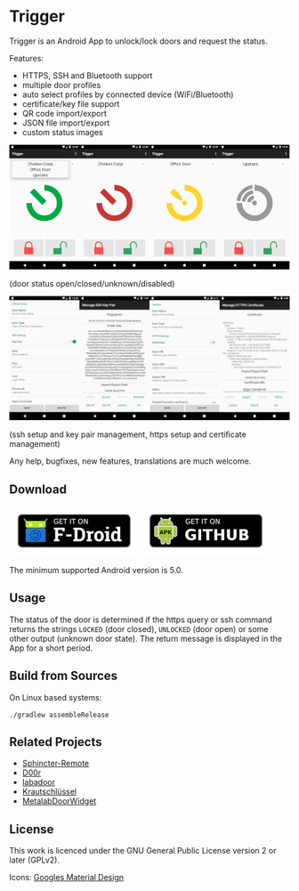 Trigger
=======

Trigger is an Android App to unlock/lock doors and request the status.

Features:
 - HTTPS, SSH and Bluetooth support
 - multiple door profiles
 - auto select profiles by connected device (WiFi/Bluetooth)
 - certificate/key file support
 - QR code import/export
 - JSON file import/export
 - custom status images

![image](screenshot_states.png)

(door status open/closed/unknown/disabled)

![image](screenshot_settings.png)

(ssh setup and key pair management, https setup and certificate management)

Any help, bugfixes, new features, translations are much welcome.

## Download

[<img src="fdroid.png" alt="Get it on F-Droid" height="90">](https://f-droid.org/packages/com.example.trigger/)
[<img src="apk.png" alt="Get it on GitHub" height="90">](https://github.com/mwarning/trigger/releases)

The minimum supported Android version is 5.0.

## Usage

The status of the door is determined if the https query or ssh command returns the strings `LOCKED` (door closed), `UNLOCKED` (door open) or some other output (unknown door state). The return message is displayed in the App for a short period.

## Build from Sources

On Linux based systems:

```
./gradlew assembleRelease
```

## Related Projects

* [Sphincter-Remote](https://github.com/openlab-aux/Sphincter-Remote)
* [D00r](https://github.com/h42i/d00r-app)
* [labadoor](https://github.com/ToLABaki/labadoor)
* [Krautschlüssel](https://gitlab.com/fiveop/krautschluessel)
* [MetalabDoorWidget](https://github.com/zoff99/MetalabDoorWidget)

## License

This work is licenced under the GNU General Public License version 2 or later (GPLv2).

Icons: [Googles Material Design](https://material.io/tools/icons/)
